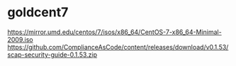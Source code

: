 # goldcent7

https://mirror.umd.edu/centos/7/isos/x86_64/CentOS-7-x86_64-Minimal-2009.iso
https://github.com/ComplianceAsCode/content/releases/download/v0.1.53/scap-security-guide-0.1.53.zip